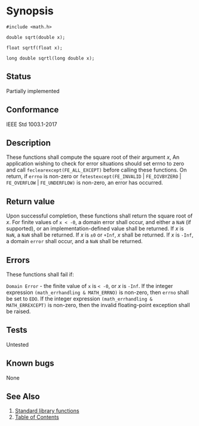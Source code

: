 # Synopsis

`#include <math.h>`

`double sqrt(double x);`

`float sqrtf(float x);`

`long double sqrtl(long double x);`

## Status

Partially implemented

## Conformance

IEEE Std 1003.1-2017

## Description

These functions shall compute the square root of their argument _x_,
An application wishing to check for error situations should set errno to zero and call
`feclearexcept(FE_ALL_EXCEPT)` before calling these functions. On return, if `errno` is non-zero or
`fetestexcept(FE_INVALID` | `FE_DIVBYZERO` | `FE_OVERFLOW` | `FE_UNDERFLOW)` is non-zero, an error has occurred.

## Return value

Upon successful completion, these functions shall return the square root of _x_.
For finite values of `x < -0`, a domain error shall occur, and
either a `NaN` (if supported), or an implementation-defined value shall be returned.
If
_x_ is `NaN`, a `NaN` shall be returned.
If _x_ is `±0` or `+Inf`, _x_ shall be returned.
If _x_ is `-Inf`, a domain `error` shall occur, and a `NaN` shall be returned.

## Errors

These functions shall fail if:

`Domain Error` - the finite value of `x` is `< -0`, or _x_ is `-Inf`.
If the integer expression `(math_errhandling & MATH_ERRNO)` is non-zero, then `errno` shall be set to `EDO`. If
the integer expression `(math_errhandling & MATH_ERREXCEPT)` is non-zero, then the invalid floating-point exception
shall be raised.

## Tests

Untested

## Known bugs

None

## See Also

1. [Standard library functions](../README.md)
2. [Table of Contents](../../../README.md)
